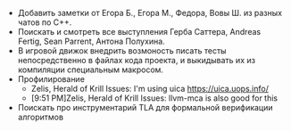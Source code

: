 - Добавить заметки от Егора Б., Егора М., Федора, Вовы Ш. из разных чатов по С++.
- Поискать и смотреть все выступления Герба Саттера, Andreas Fertig, Sean Parrent, Антона Полухина.
- В игровой движок внедрить возмоность писать тесты непосредственно в файлах кода проекта, и выкидывать их из компиляции специальным макросом.
- Профилирование
  - Zelis, Herald of Krill Issues: I'm using uica https://uica.uops.info/
  - [9:51 PM]Zelis, Herald of Krill Issues: llvm-mca is also good for this
- Поискать про инструментарий TLA для формальной верификации алгоритмов
